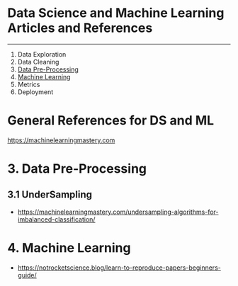 # Data Science and Machine Learning Articles and References
---
1. Data Exploration
2. Data Cleaning
3. [Data Pre-Processing](#3-data-pre-processing)
4. [Machine Learning](#4-machine-learning)
6. Metrics
7. Deployment


# General References for DS and ML
https://machinelearningmastery.com

# 3. Data Pre-Processing
## 3.1 UnderSampling
- https://machinelearningmastery.com/undersampling-algorithms-for-imbalanced-classification/
# 4. Machine Learning
- https://notrocketscience.blog/learn-to-reproduce-papers-beginners-guide/

